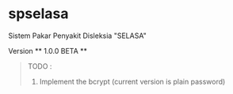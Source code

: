 # spselasa
Sistem Pakar Penyakit Disleksia "SELASA"

Version ** 1.0.0 BETA **

> TODO :
> 1. Implement the bcrypt (current version is plain password)
